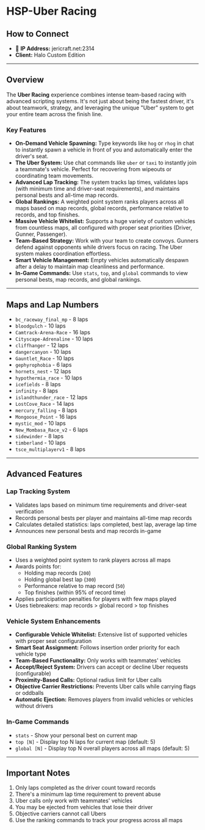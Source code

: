 # HSP-Uber Racing

## How to Connect

* 🔗 **IP Address:** jericraft.net:2314
* **Client:** Halo Custom Edition

---

## Overview

The **Uber Racing** experience combines intense team-based racing with advanced scripting systems. It's not just about
being the fastest driver, it's about teamwork, strategy, and leveraging the unique "Uber" system to get your entire team
across the finish line.

### Key Features

* **On-Demand Vehicle Spawning:** Type keywords like `hog` or `rhog` in chat to instantly spawn a vehicle in front of
  you and automatically enter the driver's seat.
* **The Uber System:** Use chat commands like `uber` or `taxi` to instantly join a teammate's vehicle. Perfect for
  recovering from wipeouts or coordinating team movements.
* **Advanced Lap Tracking:** The system tracks lap times, validates laps (with minimum time and driver-seat
  requirements), and maintains personal bests and all-time map records.
* **Global Rankings:** A weighted point system ranks players across all maps based on map records, global records,
  performance relative to records, and top finishes.
* **Massive Vehicle Whitelist:** Supports a huge variety of custom vehicles from countless maps, all configured with
  proper seat priorities (Driver, Gunner, Passenger).
* **Team-Based Strategy:** Work with your team to create convoys. Gunners defend against opponents while drivers focus
  on racing. The Uber system makes coordination effortless.
* **Smart Vehicle Management:** Empty vehicles automatically despawn after a delay to maintain map cleanliness and
  performance.
* **In-Game Commands:** Use `stats`, `top`, and `global` commands to view personal bests, map records, and global
  rankings.

---

## Maps and Lap Numbers

* `bc_raceway_final_mp` - 8 laps
* `bloodgulch` - 10 laps
* `Camtrack-Arena-Race` - 16 laps
* `Cityscape-Adrenaline` - 10 laps
* `cliffhanger` - 12 laps
* `dangercanyon` - 10 laps
* `Gauntlet_Race` - 10 laps
* `gephyrophobia` - 6 laps
* `hornets_nest` - 12 laps
* `hypothermia_race` - 10 laps
* `icefields` - 8 laps
* `infinity` - 8 laps
* `islandthunder_race` - 12 laps
* `LostCove_Race` - 14 laps
* `mercury_falling` - 8 laps
* `Mongoose_Point` - 16 laps
* `mystic_mod` - 10 laps
* `New_Mombasa_Race_v2` - 6 laps
* `sidewinder` - 8 laps
* `timberland` - 10 laps
* `tsce_multiplayerv1` - 8 laps

---

## Advanced Features

### Lap Tracking System

- Validates laps based on minimum time requirements and driver-seat verification
- Records personal bests per player and maintains all-time map records
- Calculates detailed statistics: laps completed, best lap, average lap time
- Announces new personal bests and map records in-game

### Global Ranking System

- Uses a weighted point system to rank players across all maps
- Awards points for:
    - Holding map records (`200`)
    - Holding global best lap (`300`)
    - Performance relative to map record (`50`)
    - Top finishes (within 95% of record time)
- Applies participation penalties for players with few maps played
- Uses tiebreakers: map records > global record > top finishes

### Vehicle System Enhancements

- **Configurable Vehicle Whitelist:** Extensive list of supported vehicles with proper seat configuration
- **Smart Seat Assignment:** Follows insertion order priority for each vehicle type
- **Team-Based Functionality:** Only works with teammates' vehicles
- **Accept/Reject System:** Drivers can accept or decline Uber requests (configurable)
- **Proximity-Based Calls:** Optional radius limit for Uber calls
- **Objective Carrier Restrictions:** Prevents Uber calls while carrying flags or oddballs
- **Automatic Ejection:** Removes players from invalid vehicles or vehicles without drivers

### In-Game Commands

- `stats` - Show your personal best on current map
- `top [N]` - Display top N laps for current map (default: 5)
- `global [N]` - Display top N overall players across all maps (default: 5)

---

## Important Notes

1. Only laps completed as the driver count toward records
2. There's a minimum lap time requirement to prevent abuse
3. Uber calls only work with teammates' vehicles
4. You may be ejected from vehicles that lose their driver
5. Objective carriers cannot call Ubers
6. Use the ranking commands to track your progress across all maps